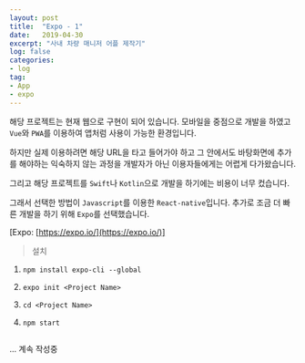 ```yaml
---
layout: post
title:  "Expo - 1"
date:   2019-04-30
excerpt: "사내 차량 매니저 어플 제작기"
log: false
categories:
- log
tag:
- App
- expo
---
```


해당 프로젝트는 현재 웹으로 구현이 되어 있습니다. 모바일을 중점으로 개발을 하였고 `Vue`와 `PWA`를 이용하여 앱처럼 사용이 가능한 환경입니다.

하지만 실제 이용하려면 해당 URL을 타고 들어가야 하고 그 안에서도 바탕화면에 추가를 해야하는 익숙하지 않는 과정을 개발자가 아닌 이용자들에게는 어렵게 다가왔습니다.

그리고 해당 프로젝트를 `Swift`나 `Kotlin`으로 개발을 하기에는 비용이 너무 컸습니다.

그래서 선택한 방법이 `Javascript`를 이용한 `React-native`입니다. 추가로 조금 더 빠른 개발을 하기 위해 `Expo`를 선택했습니다.

[Expo: [https://expo.io/](https://expo.io/)]

> 설치

1. `npm install expo-cli --global`

2. `expo init <Project Name>`

3. `cd <Project Name>`

4. `npm start`

```javascript
```

... 계속 작성중
